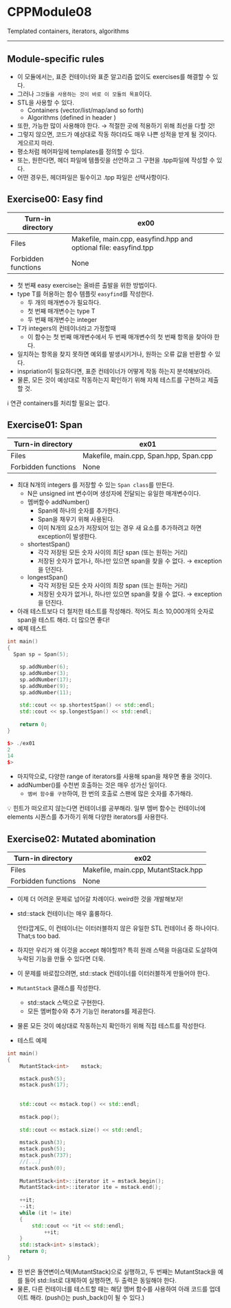 # CPPModule08
Templated containers, iterators, algorithms

-----------------------------------------
## Module-specific rules

- 이 모듈에서는, 표준 컨테이너와 표준 알고리즘 없이도 exercises를 해결할 수 있다.
- 그러나 `그것들을 사용하는 것이 바로 이 모듈의 목표`이다.
- STL을 사용할 수 있다.
    - Containers (vector/list/map/and so forth)
    - Algorithms (defined in header <algorithm>)
- 또한, 가능한 많이 사용해야 한다. → 적절한 곳에 적용하기 위해 최선을 다할 것!
- 그렇지 않으면, 코드가 예상대로 작동 하더라도 매우 나쁜 성적을 받게 될 것이다. 게으르지 마라.
- 평소처럼 헤어파일에 templates를 정의할 수 있다.
- 또는, 원한다면, 헤더 파일에 템플릿을 선언하고 그 구현을 .tpp파일에 작성할 수 있다.
- 어떤 경우든, 헤더파일은 필수이고 .tpp 파일은 선택사항이다.

## Exercise00: Easy find

| Turn-in directory   | ex00                                                             |
|---------------------|------------------------------------------------------------------|
| Files               | Makefile, main.cpp, easyfind.hpp and optional file: easyfind.tpp |
| Forbidden functions | None                                                             |
- 첫 번째 easy exercise는 올바른 출발을 위한 방법이다.
- type T를 허용하는 함수 템플릿 `easyfind`를 작성한다.
    - 두 개의 매개변수가 필요하다.
    - 첫 번째 매개변수는 type T
    - 두 번째 매개변수는 integer
- T가 integers의 컨테이너라고 가정할때
    - 이 함수는 첫 번째 매개변수에서 두 번째 매개변수의 첫 번째 항목을 찾아야 한다.
- 일치하는 항목을 찾지 못하면 예외를 발생시키거나, 원하는 오류 값을 반환할 수 있다.
- inspriation이 필요하다면, 표준 컨테이너가 어떻게 작동 하는지 분석해보아라.
- 물론, 모든 것이 예상대로 작동하는지 확인하기 위해 자체 테스트를 구현하고 제출할 것.

<aside>
ℹ️  연관 containers를 처리할 필요는 없다.

</aside>

## Exercise01: Span

| Turn-in directory | ex01 |
| --- | --- |
| Files | Makefile, main.cpp, Span.hpp, Span.cpp |
| Forbidden functions | None |
- 최대 N개의 integers 를 저장할 수 있는 `Span class`를 만든다.
    - N은 unsigned int 변수이며 생성자에 전달되는 유일한 매개변수이다.
    - 멤버함수 addNumber()
        - Span에 하나의 숫자를 추가한다.
        - Span을 채우기 위해 사용된다.
        - 이미 N개의 요소가 저장되어 있는 경우 새 요소를 추가하려고 하면 exception이 발생한다.
    - shortestSpan()
        - 각각 저장된 모든 숫자 사이의 최단 span (또는 원하는 거리)
        - 저장된 숫자가 없거나, 하나만 있으면 span을 찾을 수 없다. → exception을 던진다.
    - longestSpan()
        - 각각 저장된 모든 숫자 사이의 최장 span (또는 원하는 거리)
        - 저장된 숫자가 없거나, 하나만 있으면 span을 찾을 수 없다. → exception을 던진다.
- 아래 테스트보다 더 철저한 테스트를 작성해라. 적어도 최소 10,000개의 숫자로 span을 테스트 해라. 더 많으면 좋다!
- 예제 테스트

```cpp
int main() 
{
  Span sp = Span(5);

	sp.addNumber(6); 
	sp.addNumber(3); 
	sp.addNumber(17); 
	sp.addNumber(9); 
	sp.addNumber(11);
	
	std::cout << sp.shortestSpan() << std::endl; 
	std::cout << sp.longestSpan() << std::endl;
	
	return 0; 
}
```

```cpp
$> ./ex01 
2
14 
$>
```

- 마지막으로, 다양한 range of iterators를 사용해 span을 채우면 좋을 것이다.
- addNumber()를 수천번 호출하는 것은 매우 성가신 일이다.
    - `멤버 함수를 구현`하여, 한 번의 호출로 스팬에 많은 숫자를 추가해라.

<aside>
💡 힌트가 떠오르지 않는다면 컨테이너를 공부해라. 
일부 멤버 함수는 컨테이너에 elements 시퀀스를 추가하기 위해 다양한 iterators를 사용한다.

</aside>

## Exercise02: Mutated abomination

| Turn-in directory | ex02 |
| --- | --- |
| Files | Makefile, main.cpp, MutantStack.hpp |
| Forbidden functions | None |
- 이제 더 어려운 문제로 넘어갈 차례이다. weird한 것을 개발해보자!
- std::stack 컨테이너는 매우 훌륭하다.

  안타깝게도, 이 컨테이너는 이터러블하지 않은 유일한 STL 컨테이너 중 하나이다. That;s too bad.

- 하지만 우리가 왜 이것을 accept 해야할까? 특히 원래 스택을 마음대로 도살하여 누락된 기능을 만들 수 있다면 더욱.
- 이 문제를 바로잡으려면, std::stack 컨테이너를 이터러블하게 만들어야 한다.
- `MutantStack` 클래스를 작성한다.
    - std::stack 스택으로 구현한다.
    - 모든 멤버함수와 추가 기능인 iterators를 제공한다.
- 물론 모든 것이 예상대로 작동하는지 확인하기 위해 직접 테스트를 작성한다.
- 테스트 예제

```cpp
int main()
{
	MutantStack<int>    mstack;

	mstack.push(5); 
	mstack.push(17);
	
	
	std::cout << mstack.top() << std::endl; 
	
	mstack.pop();
	
	std::cout << mstack.size() << std::endl;
	
	mstack.push(3); 
	mstack.push(5); 
	mstack.push(737); 
	//[...] 
	mstack.push(0);
	
	MutantStack<int>::iterator it = mstack.begin(); 
	MutantStack<int>::iterator ite = mstack.end();
	
	++it;
	--it;
	while (it != ite) 
	{
	    std::cout << *it << std::endl;
			++it; 
	}
	std::stack<int> s(mstack); 
	return 0;
}
```

- 한 번은 돌연변이스택(MutantStack)으로 실행하고, 두 번째는 MutantStack을 예를 들어 std::list로 대체하여 실행하면, 두 출력은 동일해야 한다.
- 물론, 다른 컨테이너를 테스트할 때는 해당 멤버 함수를 사용하여 아래 코드를 업데이트 해라.
  (push()는 push_back()이 될 수 있다.)